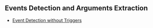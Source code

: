 ## Events Detection and Arguments Extraction

- [Event Detection without Triggers](https://www.aclweb.org/anthology/N19-1080.pdf) 

